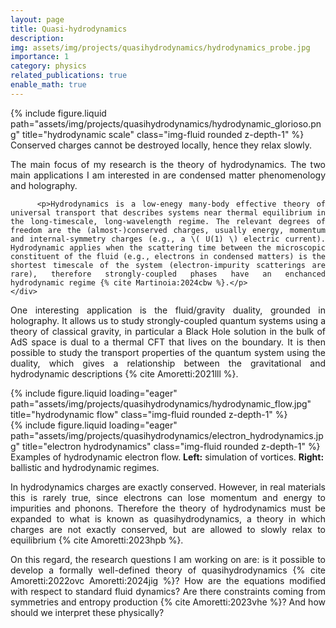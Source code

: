 ```yaml
---
layout: page
title: Quasi-hydrodynamics
description:
img: assets/img/projects/quasihydrodynamics/hydrodynamics_probe.jpg
importance: 1
category: physics
related_publications: true
enable_math: true
---
```


<div class="row justify-content-sm-center">
    <div class="col-sm-5 mt-3 mt-md-0">
        {% include figure.liquid path="assets/img/projects/quasihydrodynamics/hydrodynamic_glorioso.png" title="hydrodynamic scale" class="img-fluid rounded z-depth-1" %}
		<div class="caption">
			Conserved charges cannot be destroyed locally, hence they relax slowly.
		</div>
    </div>
    <div class="col-sm-7 mt-3 mt-md-0" style='text-align: justify;'>
		<p>The main focus of my research is the theory of hydrodynamics. The two main applications I am interested in are condensed matter phenomenology and holography.</p>
		
        <p>Hydrodynamics is a low-enegy many-body effective theory of universal transport that describes systems near thermal equilibrium in the long-timescale, long-wavelength regime. The relevant degrees of freedom are the (almost-)conserved charges, usually energy, momentum and internal-symmetry charges (e.g., a \( U(1) \) electric current). Hydrodynamic applies when the scattering time between the microscopic constituent of the fluid (e.g., electrons in condensed matters) is the shortest timescale of the system (electron-impurity scatterings are rare), therefore strongly-coupled phases have an enchanced hydrodynamic regime {% cite Martinoia:2024cbw %}.</p>
    </div>
</div>

<p style='text-align: justify;'>One interesting application is the fluid/gravity duality, grounded in holography. It allows us to study strongly-coupled quantum systems using a theory of classical gravity, in particular a Black Hole solution in the bulk of AdS space is dual to a thermal CFT that lives on the boundary. It is then possible to study the transport properties of the quantum system using the duality, which gives a relationship between the gravitational and hydrodynamic descriptions {% cite Amoretti:2021lll %}.</p>

<div class="row justify-content-sm-center">
    <div class="col-sm-4 mt-3 mt-md-0">
        {% include figure.liquid loading="eager" path="assets/img/projects/quasihydrodynamics/hydrodynamic_flow.jpg" title="hydrodynamic flow" class="img-fluid rounded z-depth-1" %}
    </div>
    <div class="col-sm-6 mt-3 mt-md-0">
        {% include figure.liquid loading="eager" path="assets/img/projects/quasihydrodynamics/electron_hydrodynamics.jpg" title="electron hydrodynamics" class="img-fluid rounded z-depth-1" %}
    </div>
	<div class="caption">
			Examples of hydrodynamic electron flow. <b>Left:</b> simulation of vortices. <b>Right:</b> ballistic and hydrodynamic regimes.
		</div>
</div>

<p style='text-align: justify;'>In hydrodynamics charges are exactly conserved. However, in real materials this is rarely true, since electrons can lose momentum and energy to impurities and phonons. Therefore the theory of hydrodynamics must be expanded to what is known as quasihydrodynamics, a theory in which charges are not exactly conserved, but are allowed to slowly relax to equilibrium {% cite Amoretti:2023hpb %}.</p>

<p style='text-align: justify;'>On this regard, the research questions I am working on are: is it possible to develop a formally well-defined theory of quasihydrodynamics {% cite Amoretti:2022ovc Amoretti:2024jig %}? How are the equations modified with respect to standard fluid dynamics? Are there constraints coming from symmetries and entropy production {% cite Amoretti:2023vhe %}? And how should we interpret these physically?</p>

